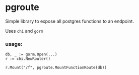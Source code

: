 # pgroute

Simple library to expose all postgres functions to an endpoint.

Uses `chi` and `gorm`

### usage:

```
db, _ := gorm.Open(...)
r := chi.NewRouter()

r.Mount("/f", pgroute.MountFunctionRoute(db))
```